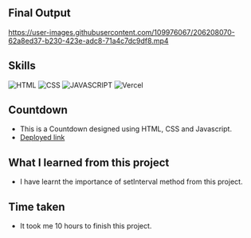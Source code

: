 ## Final Output

https://user-images.githubusercontent.com/109976067/206208070-62a8ed37-b230-423e-adc8-71a4c7dc9df8.mp4

## Skills

![HTML](https://img.shields.io/badge/HTML5-E34F26?style=for-the-badge&logo=html5&logoColor=white)
![CSS](https://img.shields.io/badge/CSS3-1572B6?style=for-the-badge&logo=css3&logoColor=white)
![JAVASCRIPT](https://img.shields.io/badge/JavaScript-F7DF1E?style=for-the-badge&logo=javascript&logoColor=black)
![Vercel](https://img.shields.io/badge/Vercel-000000?style=for-the-badge&logo=vercel&logoColor=white)

## Countdown

- This is a Countdown designed using HTML, CSS and Javascript.
- [Deployed link](https://countdown-robin.vercel.app/)

## What I learned from this project

- I have learnt the importance of setInterval method from this project.

## Time taken

- It took me 10 hours to finish this project.
